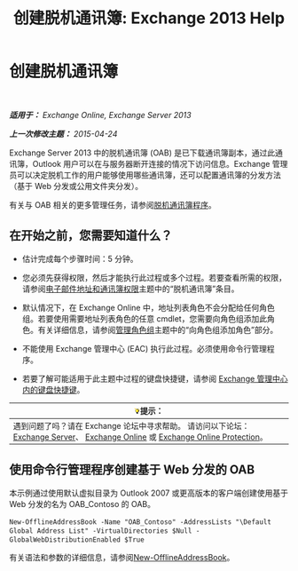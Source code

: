 ﻿---
title: '创建脱机通讯簿: Exchange 2013 Help'
TOCTitle: 创建脱机通讯簿
ms:assetid: b57bb4ce-5b6e-4702-a2f8-04bf3898a861
ms:mtpsurl: https://technet.microsoft.com/zh-cn/library/Bb124339(v=EXCHG.150)
ms:contentKeyID: 50491387
ms.date: 01/11/2018
mtps_version: v=EXCHG.150
f1_keywords:
- Microsoft.Exchange.Management.SnapIn.Esm.OrganizationConfiguration.Mailbox.NewOabWizardForm.OabIntroductionWizardPage
ms.translationtype: HT
---

# 创建脱机通讯簿

 

_**适用于：** Exchange Online, Exchange Server 2013_

_**上一次修改主题：** 2015-04-24_

Exchange Server 2013 中的脱机通讯簿 (OAB) 是已下载通讯簿副本，通过此通讯簿，Outlook 用户可以在与服务器断开连接的情况下访问信息。Exchange 管理员可以决定脱机工作的用户能够使用哪些通讯簿，还可以配置通讯簿的分发方法（基于 Web 分发或公用文件夹分发）。

有关与 OAB 相关的更多管理任务，请参阅[脱机通讯簿程序](offline-address-book-procedures-exchange-2013-help.md)。

## 在开始之前，您需要知道什么？

  - 估计完成每个步骤时间：5 分钟。

  - 您必须先获得权限，然后才能执行此过程或多个过程。若要查看所需的权限，请参阅[电子邮件地址和通讯簿权限](email-address-and-address-book-permissions-exchange-2013-help.md)主题中的“脱机通讯簿”条目。

  - 默认情况下，在 Exchange Online 中，地址列表角色不会分配给任何角色组。若要使用需要地址列表角色的任意 cmdlet，您需要向角色组添加此角色。有关详细信息，请参阅[管理角色组](manage-role-groups-exchange-2013-help.md)主题中的“向角色组添加角色”部分。

  - 不能使用 Exchange 管理中心 (EAC) 执行此过程。必须使用命令行管理程序。

  - 若要了解可能适用于此主题中过程的键盘快捷键，请参阅 [Exchange 管理中心内的键盘快捷键](keyboard-shortcuts-in-the-exchange-admin-center-exchange-online-protection-help.md)。

<table>
<thead>
<tr class="header">
<th><img src="images/Bb124558.tip(EXCHG.150).gif" title="提示" alt="提示" />提示：</th>
</tr>
</thead>
<tbody>
<tr class="odd">
<td>遇到问题了吗？请在 Exchange 论坛中寻求帮助。 请访问以下论坛：<a href="https://go.microsoft.com/fwlink/p/?linkid=60612">Exchange Server</a>、 <a href="https://go.microsoft.com/fwlink/p/?linkid=267542">Exchange Online</a> 或 <a href="https://go.microsoft.com/fwlink/p/?linkid=285351">Exchange Online Protection</a>。</td>
</tr>
</tbody>
</table>


## 使用命令行管理程序创建基于 Web 分发的 OAB

本示例通过使用默认虚拟目录为 Outlook 2007 或更高版本的客户端创建使用基于 Web 分发的名为 OAB\_Contoso 的 OAB。

    New-OfflineAddressBook -Name "OAB_Contoso" -AddressLists "\Default Global Address List" -VirtualDirectories $Null -GlobalWebDistributionEnabled $True

有关语法和参数的详细信息，请参阅[New-OfflineAddressBook](https://technet.microsoft.com/zh-cn/library/bb123692\(v=exchg.150\))。

